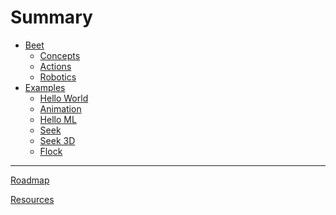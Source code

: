 # Summary
<!-- https://rust-lang.github.io/mdBook/format/summary.html -->
- [Beet](./intro/index.md)
	- [Concepts](./intro/concepts.md)
	- [Actions](./intro/actions.md)
	- [Robotics](./intro/robotics.md)
- [Examples](./examples/index.md)
	- [Hello World](./examples/hello_world.md)
	- [Animation](./examples/animation.md)
	- [Hello ML](./examples/hello_ml.md)
	- [Seek](./examples/seek.md)
	- [Seek 3D](./examples/seek_3d.md)
	- [Flock](./examples/flock.md)
---
<!-- [Changelog](./misc/roadmap.md) -->

[Roadmap](./misc/roadmap.md)

[Resources](./misc/resources.md)

<!-- [Contributing](./misc/contributing.md) -->